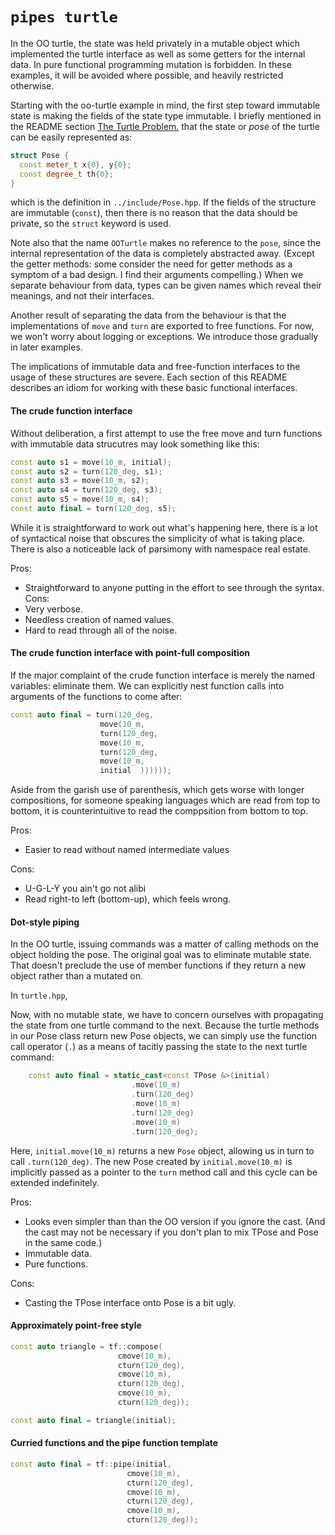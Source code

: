 # `pipes turtle`

In the OO turtle, the state was held privately in a mutable object which implemented the turtle interface as well as some getters for the internal data. In pure functional programming mutation is forbidden. In these examples, it will be avoided where possible, and heavily restricted otherwise.

Starting with the oo-turtle example in mind, the first step toward immutable state is making the fields of the state type immutable. I briefly mentioned in the README section [The Turtle Problem.](../README.md#the-turtle-problem) that the state or *pose* of the turtle can be easily represented as:
```cpp
struct Pose {
  const meter_t x{0}, y{0};
  const degree_t th{0};
}
```
which is the definition in `../include/Pose.hpp`. If the fields of the structure are immutable (`const`), then there is no reason that the data should be private, so the `struct` keyword is used.

Note also that the name `OOTurtle` makes no reference to the `pose`, since the internal representation of the data is completely abstracted away. (Except the getter methods: some consider the need for getter methods as a symptom of a bad design. I find their arguments compelling.) When we separate behaviour from data, types can be given names which reveal their meanings, and not their interfaces.

Another result of separating the data from the behaviour is that the implementations of `move` and `turn` are exported to free functions. For now, we won't worry about logging or exceptions. We introduce those gradually in later examples.

The implications of immutable data and free-function interfaces to the usage of these structures are severe. Each section of this README describes an idiom for working with these basic functional interfaces.


#### The crude function interface

Without deliberation, a first attempt to use the free move and turn functions with immutable data strucutres may look something like this:
```cpp
const auto s1 = move(10_m, initial);
const auto s2 = turn(120_deg, s1);
const auto s3 = move(10_m, s2);
const auto s4 = turn(120_deg, s3);
const auto s5 = move(10_m, s4);
const auto final = turn(120_deg, s5);
```
While it is straightforward to work out what's happening here, there is a lot of syntactical noise that obscures the simplicity of what is taking place. There is also a noticeable lack of parsimony with namespace real estate.

Pros:
  * Straightforward to anyone putting in the effort to see through the syntax.
Cons:
  * Very verbose.
  * Needless creation of named values.
  * Hard to read through all of the noise.


#### The crude function interface with point-full composition

If the major complaint of the crude function interface is merely the named variables: eliminate them. We can explicitly nest function calls into arguments of the functions to come after:
```cpp
const auto final = turn(120_deg,
                    move(10_m,
                    turn(120_deg,
                    move(10_m,
                    turn(120_deg,
                    move(10_m,
                    initial  ))))));
```
Aside from the garish use of parenthesis, which gets worse with longer compositions, for someone speaking languages which are read from top to bottom, it is counterintuitive to read the comppsition from bottom to top.

Pros:
  * Easier to read without named intermediate values

Cons:
  * U-G-L-Y you ain't go not alibi
  * Read right-to left (bottom-up), which feels wrong.


#### Dot-style piping

In the OO turtle, issuing commands was a matter of calling methods on the object holding the pose. The original goal was to eliminate mutable state. That doesn't preclude the use of member functions if they return a new object rather than a mutated on.

In `turtle.hpp`, 


Now, with no mutable state, we have to concern ourselves with propagating the state from one turtle command to the next. Because the turtle methods in our Pose class return new Pose objects, we can simply use the function call operator (`.`) as a means of tacitly passing the state to the next turtle command:

```cpp
    const auto final = static_cast<const TPose &>(initial)
                           .move(10_m)
                           .turn(120_deg)
                           .move(10_m)
                           .turn(120_deg)
                           .move(10_m)
                           .turn(120_deg);
```
Here, `initial.move(10_m)` returns a new `Pose` object, allowing us in turn to call `.turn(120_deg)`. The new Pose created by `initial.move(10_m)` is implicitly passed as a pointer to the `turn` method call and this cycle can be extended indefinitely.

Pros:
  * Looks even simpler than than the OO version if you ignore the cast. (And the cast may not be necessary if you don't plan to mix TPose and Pose in the same code.)
  * Immutable data.
  * Pure functions.

Cons:
  * Casting the TPose interface onto Pose is a bit ugly.


#### Approximately point-free style
```cpp
const auto triangle = tf::compose(
                        cmove(10_m),
                        cturn(120_deg),
                        cmove(10_m),
                        cturn(120_deg),
                        cmove(10_m),
                        cturn(120_deg));

const auto final = triangle(initial);
```

#### Curried functions and the pipe function template
```cpp
const auto final = tf::pipe(initial,
                          cmove(10_m),
                          cturn(120_deg),
                          cmove(10_m),
                          cturn(120_deg),
                          cmove(10_m),
                          cturn(120_deg));
```

[^Martin2002]: Martin, Robert (2002). Agile Software Development: Principles, Patterns and Practices. Pearson Education.

[^Meyer1988]: Meyer, Bertrand (1988). Object-Oriented Software Construction. Prentice Hall. ISBN 0-13-629049-3.